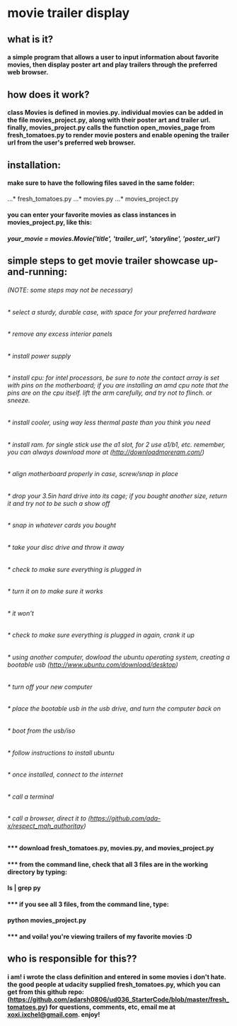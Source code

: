 # movie trailer display

## what is it?
#### a simple program that allows a user to input information about favorite movies, then display poster art and play trailers through the preferred web browser.

## how does it work?
#### class Movies is defined in movies.py. individual movies can be added in the file movies_project.py, along with their poster art and trailer url. finally, movies_project.py calls the function open_movies_page  from fresh_tomatoes.py to render movie posters and enable opening the trailer url from the user's preferred web browser. 
## installation:
#### make sure to have the following files saved in the same folder:
...* fresh_tomatoes.py
...* movies.py
...* movies_project.py
#### you can enter your favorite movies as class instances in movies_project.py, like this:
##### your_movie = movies.Movie('title', 'trailer_url', 'storyline', 'poster_url')

## simple steps to get movie trailer showcase up-and-running:
###### (NOTE: some steps may not be necessary)
###### * select a sturdy, durable case, with space for your preferred hardware
###### * remove any excess interior panels
###### * install power supply
###### * install cpu: for intel processors, be sure to note the contact array is set with pins on the motherboard; if you are installing an amd cpu note that the pins are on the cpu itself. lift the arm carefully, and try not to flinch. or sneeze.
###### * install cooler, using way less thermal paste than you think you need
###### * install ram. for single stick use the a1 slot, for 2 use a1/b1, etc. remember, you can always download more at (http://downloadmoreram.com/)
###### * align motherboard properly in case, screw/snap in place
###### * drop your 3.5in hard drive into its cage; if you bought another size, return it and try not to be such a show off
###### * snap in whatever cards you bought 
###### * take your disc drive and throw it away
###### * check to make sure everything is plugged in
###### * turn it on to make sure it works
###### * it won't
###### * check to make sure everything is plugged in again, crank it up
###### * using another computer, dowload the ubuntu operating system, creating a bootable usb (http://www.ubuntu.com/download/desktop)
###### * turn off your new computer
###### * place the bootable usb in the usb drive, and turn the computer back on
###### * boot from the usb/iso
###### * follow instructions to install ubuntu
###### * once installed, connect to the internet
###### * call a terminal
###### * call a browser, direct it to (https://github.com/ada-x/respect_mah_authoritay)
#### *** download fresh_tomatoes.py, movies.py, and movies_project.py
#### *** from the command line, check that all 3 files are in the working directory by typing: 
#### ls | grep py 
#### *** if you see all 3 files, from the command line, type: 
#### python movies_project.py
#### *** and voila! you're viewing trailers of my favorite movies :D


## who is responsible for this??
#### i am! i wrote the class definition and entered in some movies i don't hate. the good people at udacity supplied fresh_tomatoes.py, which you can get from this github repo: (https://github.com/adarsh0806/ud036_StarterCode/blob/master/fresh_tomatoes.py) for questions, comments, etc, email me at xoxi.ixchel@gmail.com. enjoy!


